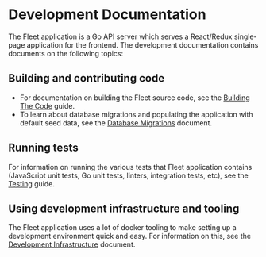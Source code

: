 Development Documentation
=========================

The Fleet application is a Go API server which serves a React/Redux single-page application for the frontend. The development documentation contains documents on the following topics:

## Building and contributing code

- For documentation on building the Fleet source code, see the [Building The Code](./building-the-code.md) guide.
- To learn about database migrations and populating the application with default seed data, see the [Database Migrations](./database-migrations.md) document.

## Running tests

For information on running the various tests that Fleet application contains (JavaScript unit tests, Go unit tests, linters, integration tests, etc), see the [Testing](./testing.md) guide.

## Using development infrastructure and tooling

The Fleet application uses a lot of docker tooling to make setting up a development environment quick and easy. For information on this, see the [Development Infrastructure](./development-infrastructure.md) document.

